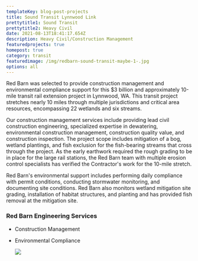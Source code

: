 ```yaml
---
templateKey: blog-post-projects
title: Sound Transit Lynnwood Link
prettytitle1: Sound Transit
prettytitle2: Heavy Civil
date: 2021-08-13T18:41:17.654Z
description: Heavy Civil/Construction Management
featuredprojects: true
homepost: true
category: transit
featuredimage: /img/redbarn-sound-transit-maybe-1-.jpg
options: all
---
```

Red Barn was selected to provide construction management and environmental compliance support for this $3 billion and approximately 10-mile transit rail extension project in Lynnwood, WA. This transit project stretches nearly 10 miles through multiple jurisdictions and critical area resources, encompassing 22 wetlands and six streams.

Our construction management services include providing lead civil construction engineering, specialized expertise in dewatering, environmental construction management, construction quality value, and construction inspection. The project scope includes mitigation of a bog, wetland plantings, and fish exclusion for the fish-bearing streams that cross through the project. As the early earthwork required the rough grading to be in place for the large rail stations, the Red Barn team with multiple erosion control specialists has verified the Contractor's work for the 10-mile stretch.

Red Barn's environmental support includes performing daily compliance with permit conditions, conducting stormwater monitoring, and documenting site conditions. Red Barn also monitors wetland mitigation site grading, installation of habitat structures, and planting and has provided fish removal at the mitigation site.

### Red Barn Engineering Services

* Construction Management
* Environmental Compliance

  ![](/img/lynnwoodlink-expansion-mountlake-terrace-station-aerial-201908.jpg)